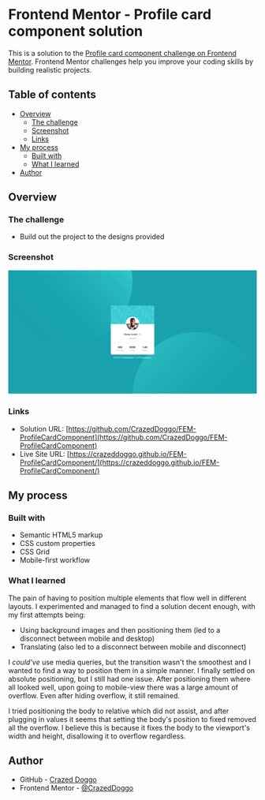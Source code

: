# Frontend Mentor - Profile card component solution

This is a solution to the [Profile card component challenge on Frontend Mentor](https://www.frontendmentor.io/challenges/profile-card-component-cfArpWshJ). Frontend Mentor challenges help you improve your coding skills by building realistic projects. 

## Table of contents

- [Overview](#overview)
  - [The challenge](#the-challenge)
  - [Screenshot](#screenshot)
  - [Links](#links)
- [My process](#my-process)
  - [Built with](#built-with)
  - [What I learned](#what-i-learned)
- [Author](#author)

## Overview

### The challenge

- Build out the project to the designs provided

### Screenshot

![](design/finished-card.png)

### Links

- Solution URL: [https://github.com/CrazedDoggo/FEM-ProfileCardComponent](https://github.com/CrazedDoggo/FEM-ProfileCardComponent)
- Live Site URL: [https://crazeddoggo.github.io/FEM-ProfileCardComponent/](https://crazeddoggo.github.io/FEM-ProfileCardComponent/)

## My process

### Built with

- Semantic HTML5 markup
- CSS custom properties
- CSS Grid
- Mobile-first workflow

### What I learned

The pain of having to position multiple elements that flow well in different layouts. I experimented and managed to find a solution decent enough, with my first attempts being:

- Using background images and then positioning them (led to a disconnect between mobile and desktop)
- Translating (also led to a disconnect between mobile and disconnect)

I *could've* use media queries, but the transition wasn't the smoothest and I wanted to find a way to position them in a simple manner. I finally settled on absolute positioning, but I still had one issue. After positioning them where all looked well, upon going to mobile-view there was a large amount of overflow. Even after hiding overflow, it still remained.

 I tried positioning the body to relative which did not assist, and after plugging in values it seems that setting the body's position to fixed removed all the overflow. I believe this is because it fixes the body to the viewport's width and height, disallowing it to overflow regardless.

## Author

- GitHub - [Crazed Doggo](https://www.your-site.com)
- Frontend Mentor - [@CrazedDoggo](https://www.frontendmentor.io/profile/CrazedDoggo)
